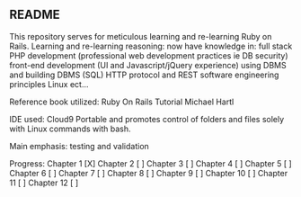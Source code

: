 README
------
This repository serves for meticulous learning and re-learning Ruby on Rails.
Learning and re-learning reasoning: 
now have knowledge in: full stack PHP development (professional web development practices ie DB security)
                       front-end development (UI and Javascript/jQuery experience)
                       using DBMS and building DBMS (SQL)
                       HTTP protocol and REST
                       software engineering principles
                       Linux
                       ect... 
                                    
Reference book utilized: Ruby On Rails Tutorial 
                         Michael Hartl
                         
IDE used: Cloud9 
          Portable and promotes control of folders and files solely with Linux commands with bash.
          
Main emphasis: testing and validation

Progress: Chapter 1  [X]
          Chapter 2  [ ]
          Chapter 3  [ ]
          Chapter 4  [ ]
          Chapter 5  [ ]
          Chapter 6  [ ]
          Chapter 7  [ ]
          Chapter 8  [ ]
          Chapter 9  [ ]
          Chapter 10 [ ]
          Chapter 11 [ ]
          Chapter 12 [ ]
        
